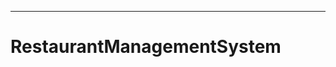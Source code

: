 -----------------------------------------------------------------------------------------
# RestaurantManagementSystem
